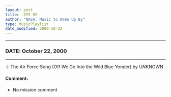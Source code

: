 ```yaml
---
layout: post
title:  STS-92
author: "NASA: Music to Wake Up By"
type: MusicPlaylist
date_modified: 2000-10-22
---
```


----
### DATE: October 22, 2000
----
⊹ The Air Force Song  (Off We Go Into the Wild Blue Yonder) by UNKNOWN

#### Comment:
* No mission comment
